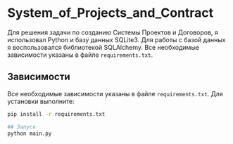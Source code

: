 # System_of_Projects_and_Contract

Для решения задачи по созданию Системы Проектов и Договоров, я использовал Python и базу данных SQLite3. Для работы с базой данных я воспользовался библиотекой SQLAlchemy. Все необходимые зависимости указаны в файле `requirements.txt`.

## Зависимости

Все необходимые зависимости указаны в файле `requirements.txt`. Для установки выполните:

```bash
pip install -r requirements.txt

## Запуск
python main.py

